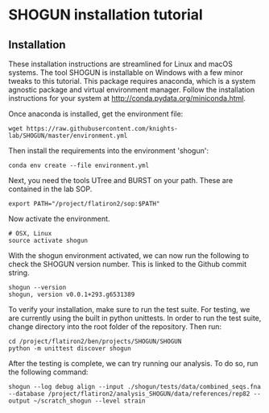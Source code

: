SHOGUN installation tutorial
=======

## Installation
These installation instructions are streamlined for Linux and macOS systems. The tool SHOGUN is installable on Windows with a few minor tweaks to this tutorial. This package requires anaconda, which is a system agnostic package and virtual environment manager. Follow the installation instructions for your system at <http://conda.pydata.org/miniconda.html>.

Once anaconda is installed, get the environment file:

```
wget https://raw.githubusercontent.com/knights-lab/SHOGUN/master/environment.yml
```

Then install the requirements into the environment 'shogun':
```
conda env create --file environment.yml
```

Next, you need the tools UTree and BURST on your path. These are contained in the lab SOP.

```
export PATH="/project/flatiron2/sop:$PATH"
```

Now activate the environment.

```
# OSX, Linux
source activate shogun
```

With the shogun environment activated, we can now run the following to check the SHOGUN version number. This is linked to the Github commit string.

```
shogun --version
shogun, version v0.0.1+293.g6531389
```

To verify your installation, make sure to run the test suite. For testing, we are currently using the built in python unittests. In order to run the test suite, change directory into the root folder of the repository. Then run:

```
cd /project/flatiron2/ben/projects/SHOGUN/SHOGUN
python -m unittest discover shogun
```

After the testing is complete, we can try running our analysis. To do so, run the following command:

```
shogun --log debug align --input ./shogun/tests/data/combined_seqs.fna --database /project/flatiron2/analysis_SHOGUN/data/references/rep82 --output ~/scratch_shogun --level strain
```
